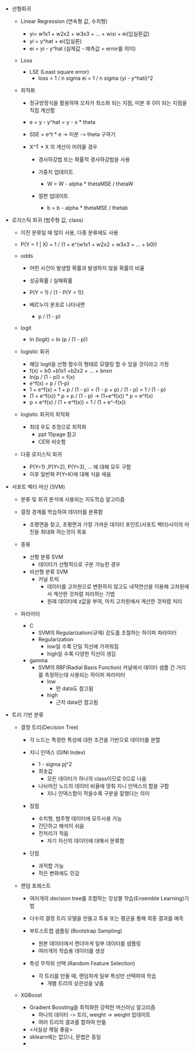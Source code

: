 - 선형회귀
	- Linear Regression (연속형 값, 수치형)
		- yi= w1x1 + w2x2 + w3x3 + ... + wixi + ei(입실론값) 
		- yi = y^hat + ei(입실론)
		- ei = yi - y^hat (실제값 - 예측값 = error를 의미)
	- Loss
		- LSE (Least square error)
			- loss = 1 / n sigma ei = 1 / n sigma (yi - y^hati)^2
	
	- 최적화
		- 정규방정식을 활용하여 오차가 최소화 되는 지점, 미분 후 0이 되는 지점을 직접 계산함
		- e = y - y^hat = y - x \* theta
		- SSE = e^t \* e -> 미분 -> theta 구하기
	
		- X^T * X 의 계산이 어려울 경우
			- 경사하강법 또는 확률적 경사하강법을 사용

			- 가중치 업데이트
				- W = W - alpha * thetaMSE / thetaW
			- 절편 업데이트
				- b = b - alpha * thetaMSE / thetab

- 로지스틱 회귀 (범주형 값, class)
	- 이진 분류일 때 많이 사용, 다중 분류에도 사용
	- P(Y = 1 | X) = 1 / (1 + e^(w1x1 + w2x2 + w3x3 + ... + b0))
	
	- odds
		- 어떤 사건이 발생할 확률과 발생하지 않을 확률의 비율
		- 성공확률 / 실패확률
		- P(Y = 1) / (1 - P(Y = 1))

		- 베르누이 분포로 나타내면
			- p / (1 - p)
	- logit
		- ln (logit) = ln (p / (1 - p))
	
	- logistic 회귀
		- 해당 logit을 선형 함수의 형태로 모델링 할 수 있을 것이라고 가정
		- f(x) = b0 +b1x1 +b2x2 + ... + bnxn
		- ln(p / (1 - p)) = f(x)
		- e^f(x) = p / (1-p)
		- 1 + e^f(x) = 1 + p / (1 - p) = (1 - p + p) / (1 - p) = 1 / (1 - p)
		- (1 + e^f(x)) * p = p / (1 - p) -> (1+e^f(x)) * p =  e^f(x)
		- p = e^f(x) / (1 + e^f(x)) = 1 / (1 + e^-f(x))
	
	- logistic 회귀의 최적화
		- 최대 우도 추정으로 최적화
			- ppt 15page 참고
			- CE와 비슷함
	
	- 다중 로지스틱 회귀
		- P(Y=1) ,P(Y=2), P(Y=3), ... 에 대해 모두 구함
		- 이후 일반화 P(Y=K)에 대해 식을 세움

- 서포트 벡터 머신 (SVM)
	- 분류 및 회귀 분석에 사용되는 지도학습 알고리즘
	-  결정 경계를 학습하여 데이터를 분류함
		- 초평면을 찾고, 초평면과 가장 가까운 데이터 포인트(서포트 벡터)사이의 마진을 최대화 하는것이 목표
	- 종류
		- 선형 분류 SVM
			- 데이터가 선형적으로 구분 가능한 경우
		- 비선형 분류 SVM
			- 커널 트릭
				- 데이터를 고차원으로 변환하지 않고도 내적연산을 이용해 고차원에서 계산한 것처럼 처리하는 기법
				- 원래 데이터에 z값을 부여, 마치 고차원에서 계산한 것처럼 처리
	
	- 파라미터
		- C
			- SVM의 Regularization(규제) 강도를 조절하는 하이퍼 파라미터
			- Regularization
				- low일 수록 단일 직선에 가까워짐
				- high일 수록 다양한 직선이 생김
		- gamma
			- SVM의 RBF(Radial Basis Function) 커널에서 데이터 샘플 간 거리를 측정하는데 사용되는 하이퍼 파라미터
				- low
					-  먼 data도 참고됨
				- high
					- 근처 data만 참고됨
- 트리 기반 분류
	- 결정 트리(Decision Tree)
		- 각 노드는 특정한 특성에 대한 조건을 기반으로 데이터를 분할
		
		- 지니 인덱스 (GINI Index)
			- 1 - sigma pj^2 
			- 최솟값
				- 모든 데이터가 하나의 class이므로 0으로 나옴 
			- 나뉘어진 노드의 데이터 비율에 맞춰 지니 인덱스의 합을 구함
				- 지니 인덱스합이 작을수록 구분을 잘했다는 의미
			
		- 장점
			- 수치형, 범주형 데이터에 모두사용 가능
			- 간단하고 해석이 쉬움
			- 전처리가 적음
				- 자기 자신의 데이터에 대해서 분류함
		- 단점
			- 과적합 가능
			- 작은 변화에도 민감
	
	- 랜덤 포레스트
		- 여러개의 decision tree를 조합하는 앙상블 학습(Ensemble Learning)기법
		- 다수의 결정 트리 모델을 만들고 투표 또는 평균을 통해 최종 결과를 예측

		- 부트스트랩 샘플링 (Bootstrap Sampling)
			- 원본 데이터에서 랜더마게 일부 데이터를 샘플링 
			- 여러개의 학습용 데이터를 생성
		- 특성 무작위 선택 (Random Feature Selection)
			- 각 트리를 만들 때, 랜덤하게 일부 특성만 선택하여 학습
				- 개별 트리의 상관성을 낮춤
	
	- XGBoost
		- Gradient Boosting을 최적화한 강력한 머신러닝 알고리즘
			- 하나의 데이터 -> 트리, weight -> weight 업데이트
			- 여러 트리의 결과를 합하여 만듦
		- <사실상 제일 좋음>
		- sklearn에는 없으나, 문법은 동일
		- 